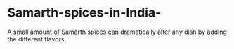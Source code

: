 # Samarth-spices-in-India-
A small amount of Samarth spices can dramatically alter any dish by adding the different flavors.
